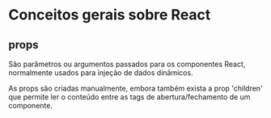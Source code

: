 # Conceitos gerais sobre React

## props

São parâmetros ou argumentos passados para os componentes React, normalmente usados para injeção de dados dinâmicos.

As props são criadas manualmente, embora também exista a prop 'children' que permite ler o conteúdo entre as tags de abertura/fechamento de um componente.

